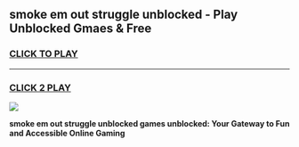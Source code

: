 
## smoke em out struggle unblocked - Play Unblocked Gmaes & Free
<h3>
<a href="https://news.freeplayer.one?title=smoke_em_out_struggle_unblocked&ref=16F">CLICK TO PLAY</a></h3>
<hr>

<h3>
<a href="https://news.freeplayer.one?title=smoke_em_out_struggle_unblocked&ref=16F">CLICK 2 PLAY</a>
  
</h3>

<a href="https://news.freeplayer.one?title=smoke_em_out_struggle_unblocked&ref=16F/"><img src="https://clearcache.store/games.png"></a>


**smoke em out struggle unblocked games unblocked: Your Gateway to Fun and Accessible Online Gaming**
